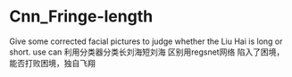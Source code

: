# Cnn_Fringe-length
Give some corrected facial pictures to judge whether the Liu Hai is long or short. use can
利用分类器分类长刘海短刘海
区别用regsnet网络
陷入了困境，能否打败困境，独自飞翔
